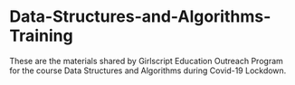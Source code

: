 # Data-Structures-and-Algorithms-Training
These are the materials shared by Girlscript Education Outreach Program for the course Data Structures and Algorithms during Covid-19 Lockdown.
